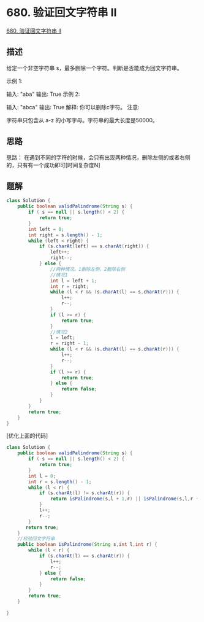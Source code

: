 # 680. 验证回文字符串 Ⅱ
[680. 验证回文字符串 Ⅱ](https://leetcode-cn.com/problems/valid-palindrome-ii/submissions/)


## 描述
给定一个非空字符串 s，最多删除一个字符。判断是否能成为回文字符串。

示例 1:

输入: "aba"
输出: True
示例 2:

输入: "abca"
输出: True
解释: 你可以删除c字符。
注意:

字符串只包含从 a-z 的小写字母。字符串的最大长度是50000。



## 思路

思路：
在遇到不同的字符的时候，会只有出现两种情况，删除左侧的或者右侧的，只有有一个成功即可[时间复杂度N]


## 题解

```java
class Solution {
    public boolean validPalindrome(String s) {
        if ( s == null || s.length() < 2) {
            return true;
        }
        int left = 0;
        int right = s.length() - 1;
        while (left < right) {
            if (s.charAt(left) == s.charAt(right)) {
                left++;
                right--;
            } else {
                //两种情况，1删除左侧，2删除右侧
                //情况1
                int l = left + 1;
                int r = right;
                while (l < r && (s.charAt(l) == s.charAt(r))) {
                    l++;
                    r--;
                }
                if (l >= r) {
                    return true;
                }
                //情况2
                l = left;
                r = right - 1;
                while (l < r && (s.charAt(l) == s.charAt(r))) {
                    l++;
                    r--;
                }
                if (l >= r) {
                    return true;
                } else {
                    return false;
                }
            }
        }
        return true;
    }
}
```

[优化上面的代码]
```java
class Solution {
    public boolean validPalindrome(String s) {
        if ( s == null || s.length() < 2) {
            return true;
        }
        int l = 0;
        int r = s.length() - 1;
        while (l < r) {
            if (s.charAt(l) != s.charAt(r)) {
                return isPalindrome(s,l + 1,r) || isPalindrome(s,l,r - 1);
            }
            l++;
            r--;
        }
       return true;
    }
    //校验回文字符串
    public boolean isPalindrome(String s,int l,int r) {
        while (l < r) {
            if (s.charAt(l) == s.charAt(r)) {
                l++;
                r--;
            } else {
                return false;
            }
        }
        return true;
    }
    
}
```












